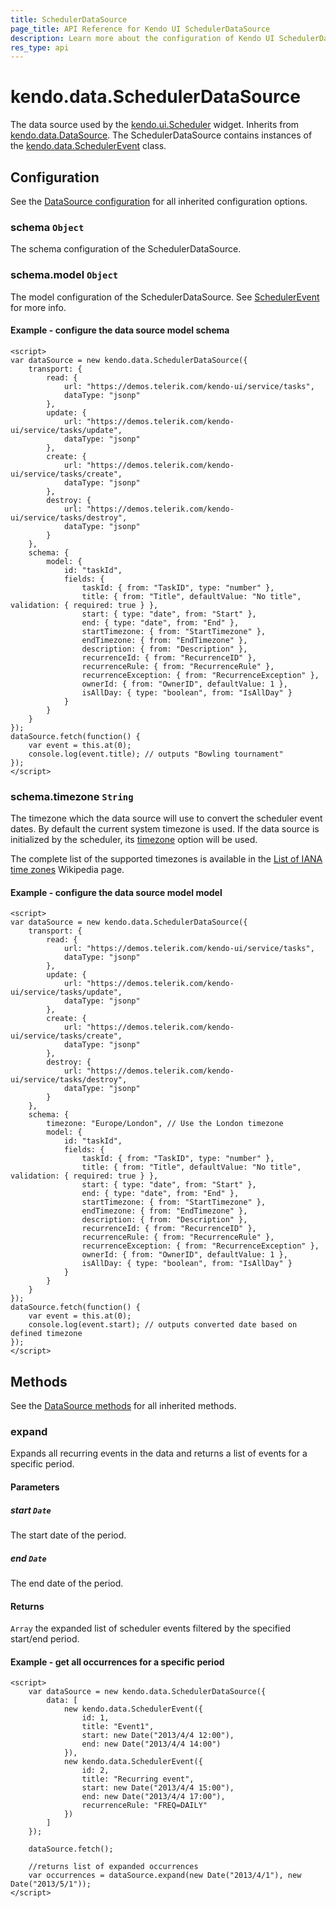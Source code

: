 ```yaml
---
title: SchedulerDataSource
page_title: API Reference for Kendo UI SchedulerDataSource
description: Learn more about the configuration of Kendo UI SchedulerDataSource, methods and events.
res_type: api
---
```


# kendo.data.SchedulerDataSource

The data source used by the [kendo.ui.Scheduler](/api/javascript/ui/scheduler) widget.
Inherits from [kendo.data.DataSource](/api/framework/datasource). The SchedulerDataSource contains instances of the
[kendo.data.SchedulerEvent](/api/framework/schedulerevent) class.



## Configuration

See the [DataSource configuration](/api/framework/datasource#configuration) for all inherited configuration options.

### schema `Object`

The schema configuration of the SchedulerDataSource.

### schema.model `Object`

The model configuration of the SchedulerDataSource. See [SchedulerEvent](/api/framework/schedulerevent#configuration) for more info.

#### Example - configure the data source model schema

    <script>
    var dataSource = new kendo.data.SchedulerDataSource({
        transport: {
            read: {
                url: "https://demos.telerik.com/kendo-ui/service/tasks",
                dataType: "jsonp"
            },
            update: {
                url: "https://demos.telerik.com/kendo-ui/service/tasks/update",
                dataType: "jsonp"
            },
            create: {
                url: "https://demos.telerik.com/kendo-ui/service/tasks/create",
                dataType: "jsonp"
            },
            destroy: {
                url: "https://demos.telerik.com/kendo-ui/service/tasks/destroy",
                dataType: "jsonp"
            }
        },
        schema: {
            model: {
                id: "taskId",
                fields: {
                    taskId: { from: "TaskID", type: "number" },
                    title: { from: "Title", defaultValue: "No title", validation: { required: true } },
                    start: { type: "date", from: "Start" },
                    end: { type: "date", from: "End" },
                    startTimezone: { from: "StartTimezone" },
                    endTimezone: { from: "EndTimezone" },
                    description: { from: "Description" },
                    recurrenceId: { from: "RecurrenceID" },
                    recurrenceRule: { from: "RecurrenceRule" },
                    recurrenceException: { from: "RecurrenceException" },
                    ownerId: { from: "OwnerID", defaultValue: 1 },
                    isAllDay: { type: "boolean", from: "IsAllDay" }
                }
            }
        }
    });
    dataSource.fetch(function() {
        var event = this.at(0);
        console.log(event.title); // outputs "Bowling tournament"
    });
    </script>

### schema.timezone `String`

The timezone which the data source will use to convert the scheduler event dates. By default the current system timezone is used.
If the data source is initialized by the scheduler, its [timezone](/api/javascript/ui/scheduler/configuration/timezone) option will be used.

The complete list of the supported timezones is available in the [List of IANA time zones](https://en.wikipedia.org/wiki/List_of_IANA_time_zones) Wikipedia page.

#### Example - configure the data source model model

    <script>
    var dataSource = new kendo.data.SchedulerDataSource({
        transport: {
            read: {
                url: "https://demos.telerik.com/kendo-ui/service/tasks",
                dataType: "jsonp"
            },
            update: {
                url: "https://demos.telerik.com/kendo-ui/service/tasks/update",
                dataType: "jsonp"
            },
            create: {
                url: "https://demos.telerik.com/kendo-ui/service/tasks/create",
                dataType: "jsonp"
            },
            destroy: {
                url: "https://demos.telerik.com/kendo-ui/service/tasks/destroy",
                dataType: "jsonp"
            }
        },
        schema: {
            timezone: "Europe/London", // Use the London timezone
            model: {
                id: "taskId",
                fields: {
                    taskId: { from: "TaskID", type: "number" },
                    title: { from: "Title", defaultValue: "No title", validation: { required: true } },
                    start: { type: "date", from: "Start" },
                    end: { type: "date", from: "End" },
                    startTimezone: { from: "StartTimezone" },
                    endTimezone: { from: "EndTimezone" },
                    description: { from: "Description" },
                    recurrenceId: { from: "RecurrenceID" },
                    recurrenceRule: { from: "RecurrenceRule" },
                    recurrenceException: { from: "RecurrenceException" },
                    ownerId: { from: "OwnerID", defaultValue: 1 },
                    isAllDay: { type: "boolean", from: "IsAllDay" }
                }
            }
        }
    });
    dataSource.fetch(function() {
        var event = this.at(0);
        console.log(event.start); // outputs converted date based on defined timezone
    });
    </script>

## Methods

See the [DataSource methods](/api/framework/datasource#methods) for all inherited methods.

### expand

Expands all recurring events in the data and returns a list of events for a specific period.

#### Parameters

##### start `Date`

The start date of the period.

##### end `Date`

The end date of the period.

#### Returns

`Array` the expanded list of scheduler events filtered by the specified start/end period.

#### Example - get all occurrences for a specific period

    <script>
        var dataSource = new kendo.data.SchedulerDataSource({
            data: [
                new kendo.data.SchedulerEvent({
                    id: 1,
                    title: "Event1",
                    start: new Date("2013/4/4 12:00"),
                    end: new Date("2013/4/4 14:00")
                }),
                new kendo.data.SchedulerEvent({
                    id: 2,
                    title: "Recurring event",
                    start: new Date("2013/4/4 15:00"),
                    end: new Date("2013/4/4 17:00"),
                    recurrenceRule: "FREQ=DAILY"
                })
            ]
        });

        dataSource.fetch();

        //returns list of expanded occurrences
        var occurrences = dataSource.expand(new Date("2013/4/1"), new Date("2013/5/1"));
    </script>
